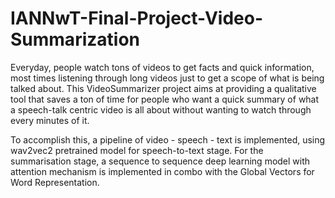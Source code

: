 # IANNwT-Final-Project-Video-Summarization

Everyday, people watch tons of videos to get facts and quick information, most times listening through long videos just to get a scope of what is being talked about. 
This VideoSummarizer project aims at providing a qualitative tool that saves a ton of time for people who want a quick summary of what a speech-talk centric video
is all about without wanting to watch through every minutes of it. 

To accomplish this, a pipeline of video - speech - text is implemented, using wav2vec2 pretrained model for speech-to-text stage. For the summarisation stage, a sequence to sequence deep learning model with attention mechanism is implemented in combo with the Global Vectors for Word Representation. 
